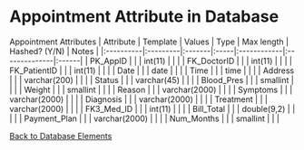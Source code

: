 # Appointment Attribute in Database #
Appointment Attributes
| Attribute | Template | Values | Type |  Max length | Hashed? (Y/N) | Notes |
|:----------|:---------|:-------|:-----|:------------|:--------------|:------|
| PK\_AppID |          |        | int(11) |             |               |
| FK\_DoctorID |          |        | int(11) |             |               |
| FK\_PatientID |          |        | int(11) |             |               |
| Date      |          |        | date |             |               |
| Time      |          |        | time |             |               |
| Address   |          |        | varchar(200) |             |               |
| Status    |          |        | varchar(45) |             |               |
| Blood\_Pres |          |        | smallint |             |               |
| Weight    |          |        | smallint |             |               |
| Reason    |          |        | varchar(2000) |             |               |
| Symptoms  |          |        | varchar(2000) |             |               |
| Diagnosis |          |        | varchar(2000) |             |               |
| Treatment |          |        | varchar(2000) |             |               |
| FK3\_Med\_ID |          |        | int(11) |             |               |
| Bill\_Total |          |        | double(9,2) |             |               |       |
| Payment\_Plan |          |        | varchar(2000) |             |               |
| Num\_Months |          |        | smallint |             |               |

[Back to Database Elements](http://code.google.com/p/electronic-mis/wiki/Database_Elements)